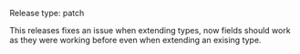 Release type: patch

This releases fixes an issue when extending types, now
fields should work as they were working before even 
when extending an exising type.

